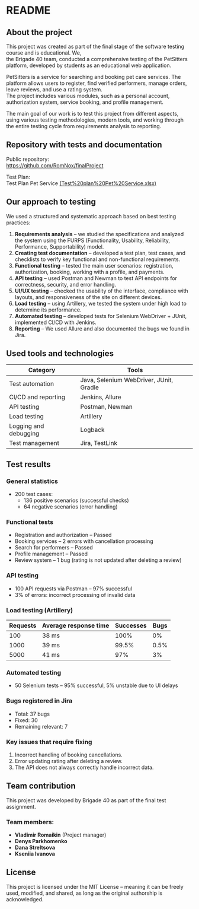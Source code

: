 # README

## About the project

This project was created as part of the final stage of the software testing course and is educational. We,  
the Brigade 40 team, conducted a comprehensive testing of the PetSitters platform, developed by students as an educational web application.

PetSitters is a service for searching and booking pet care services. The platform allows users to register, find verified performers, manage orders, leave reviews, and use a rating system.  
The project includes various modules, such as a personal account, authorization system, service booking, and profile management.

The main goal of our work is to test this project from different aspects, using various testing methodologies, modern tools, and working through the entire testing cycle from requirements analysis to reporting.

## Repository with tests and documentation

Public repository:  
https://github.com/RomNox/finalProject

Test Plan:  
Test Plan Pet Service [(Test%20plan%20Pet%20Service.xlsx)](https://docs.google.com/spreadsheets/d/1gTUD-IqnO0w2ujMA5a3g1kEghGazr4yl/edit?usp=sharing&ouid=111919283918973058395&rtpof=true&sd=true)

## Our approach to testing

We used a structured and systematic approach based on best testing practices:

1. **Requirements analysis** – we studied the specifications and analyzed the system using the FURPS (Functionality, Usability, Reliability, Performance, Supportability) model.  
2. **Creating test documentation** – developed a test plan, test cases, and checklists to verify key functional and non-functional requirements.  
3. **Functional testing** – tested the main user scenarios: registration, authorization, booking, working with a profile, and payments.  
4. **API testing** – used Postman and Newman to test API endpoints for correctness, security, and error handling.  
5. **UI/UX testing** – checked the usability of the interface, compliance with layouts, and responsiveness of the site on different devices.  
6. **Load testing** – using Artillery, we tested the system under high load to determine its performance.  
7. **Automated testing** – developed tests for Selenium WebDriver + JUnit, implemented CI/CD with Jenkins.  
8. **Reporting** – We used Allure and also documented the bugs we found in Jira.

## Used tools and technologies

| Category               | Tools                                        |
|------------------------|----------------------------------------------|
| Test automation        | Java, Selenium WebDriver, JUnit, Gradle      |
| CI/CD and reporting    |  Jenkins, Allure                             |
| API testing            |  Postman, Newman                             |
| Load testing           |  Artillery                                   |
| Logging and debugging  |   Logback                                    |
| Test management        |  Jira, TestLink                              |

## Test results

### General statistics
- 200 test cases:
  - 136 positive scenarios (successful checks)
  - 64 negative scenarios (error handling)

### Functional tests
- Registration and authorization – Passed
- Booking services – 2 errors with cancellation processing
- Search for performers – Passed
- Profile management – Passed
- Review system – 1 bug (rating is not updated after deleting a review)

### API testing
- 100 API requests via Postman – 97% successful
- 3% of errors: incorrect processing of invalid data

### Load testing (Artillery)

| Requests   | Average response time | Successes | Bugs |
|------------|-----------------------|-----------|------|
| 100        | 38 ms                 | 100%      | 0%   |
| 1000       | 39 ms                 | 99.5%     | 0.5% |
| 5000       | 41 ms                 | 97%       | 3%   |

### Automated testing
- 50 Selenium tests – 95% successful, 5% unstable due to UI delays

### Bugs registered in Jira
- Total: 37 bugs
- Fixed: 30
- Remaining relevant: 7

### Key issues that require fixing
1. Incorrect handling of booking cancellations.  
2. Error updating rating after deleting a review.  
3. The API does not always correctly handle incorrect data.  

## Team contribution

This project was developed by Brigade 40 as part of the final test assignment.

### Team members:
- **Vladimir Romaikin** (Project manager)
- **Denys Parkhomenko** 
- **Dana Streltsova** 
- **Kseniia Ivanova** 

## License

This project is licensed under the MIT License – meaning it can be freely used, modified, and shared, as long as the original authorship is acknowledged.


